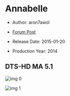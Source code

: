 # Annabelle

* Author: aron7awol

* [Forum Post](https://www.avsforum.com/threads/bass-eq-for-filtered-movies.2995212/post-58255534)

* Release Date: 2015-01-20
* Production Year: 2014

## DTS-HD MA 5.1

![img 0](https://i.imgur.com/25f35Cj.jpg)

![img 1](https://i.imgur.com/uOo7NP6.jpg)

